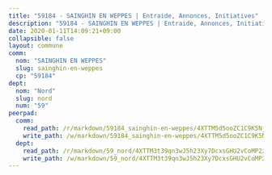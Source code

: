 ```yaml
---
title: "59184 - SAINGHIN EN WEPPES | Entraide, Annonces, Initiatives"
description: "59184 - SAINGHIN EN WEPPES | Entraide, Annonces, Initiatives"
date: 2020-01-11T14:09:21+09:00
collapsible: false
layout: commune
comm:
  nom: "SAINGHIN EN WEPPES"
  slug: sainghin-en-weppes
  cp: "59184"
dept:
  nom: "Nord"
  slug: nord
  num: "59"
peerpad:
  comm:
    read_path: /r/markdown/59184_sainghin-en-weppes/4XTTM5d5ooZC1C9K5NjvPRUrg7Zsr8TNyDb9Zh7k5XNbbbTWf
    write_path: /w/markdown/59184_sainghin-en-weppes/4XTTM5d5ooZC1C9K5NjvPRUrg7Zsr8TNyDb9Zh7k5XNbbbTWf-K3TgU3cyLuCZUFHRMt4pEsq9KKtT4JscFHjU9UPVgWX8WuyzvNhS132SDQVsw8vm2iPdR7hRbusY4JBCJyvwNusKxCajbsvqBGsGJfhhWNmVB8opppKexL96bDhnb7YPQDc7ABWo
  dept:
    read_path: /r/markdown/59_nord/4XTTM3t39qn3wJ5h23Xy7DcxsGHU2vCoMP2z3iS4TUn3TrtdJ
    write_path: /w/markdown/59_nord/4XTTM3t39qn3wJ5h23Xy7DcxsGHU2vCoMP2z3iS4TUn3TrtdJ-K3TgTuZGkuZqXfr6fpmH7pGsMT6ndvZQMyRDze5QBt7XScLWHoBi246kLoDKpTH2Yo4f3AFSSJqGc2ozvNww7qPLqsDjpvahxCbQ6F5znbfjp6kVgaDcTYc9LyhwSfYuCevnvZUQ
---
```



